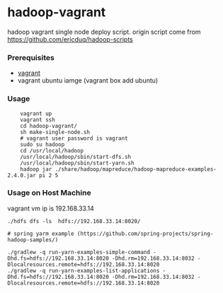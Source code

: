 hadoop-vagrant
==============

hadoop vagrant single node deploy script.
origin script come from https://github.com/ericduq/hadoop-scripts

### Prerequisites
* [vagrant](http://www.vagrantup.com/) 
* vagrant ubuntu iamge (vagrant box add ubuntu) 

### Usage

		vagrant up
		vagrant ssh
		cd hadoop-vagrant/
		sh make-single-node.sh
		# vagrant user password is vagrant
		sudo su hadoop
		cd /usr/local/hadoop
		/usr/local/hadoop/sbin/start-dfs.sh
		/usr/local/hadoop/sbin/start-yarn.sh
		hadoop jar ./share/hadoop/mapreduce/hadoop-mapreduce-examples-2.4.0.jar pi 2 5

### Usage on Host Machine
vagrant vm ip is 192.168.33.14
	
	./hdfs dfs -ls  hdfs://192.168.33.14:8020/
	
	# spring yarm example (https://github.com/spring-projects/spring-hadoop-samples/)
	
	./gradlew -q run-yarn-examples-simple-command -Dhd.fs=hdfs://192.168.33.14:8020 -Dhd.rm=192.168.33.14:8032 -Dlocalresources.remote=hdfs://192.168.33.14:8020
	./gradlew -q run-yarn-examples-list-applications -Dhd.fs=hdfs://192.168.33.14:8020 -Dhd.rm=192.168.33.14:8032 -Dlocalresources.remote=hdfs://192.168.33.14:8020
